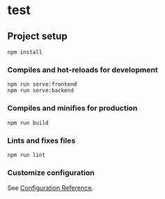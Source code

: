 # test

## Project setup
```
npm install
```

### Compiles and hot-reloads for development
```
npm run serve:frontend
npm run serve:backend
```

### Compiles and minifies for production
```
npm run build
```

### Lints and fixes files
```
npm run lint
```

### Customize configuration
See [Configuration Reference](https://cli.vuejs.org/config/).
